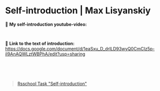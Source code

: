 # Self-introduction | Max Lisyanskiy

🎥 **My self-introduction youtube-video:**   

  </br>

📃 **Link to the text of introduction:**  
https://docs.google.com/document/d/1eaSxu_D_drILD93wyQ0CmCIz5p-iI9AnAQWLztWBPhA/edit?usp=sharing


  </br>
  </br>
  </br>

 > [Rsschool Task "Self-introduction"](https://github.com/rolling-scopes-school/tasks/blob/master/stage1/modules/self-introduction/README.md?plain=1)
